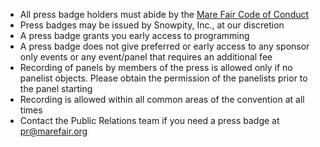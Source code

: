 - All press badge holders must abide by the [Mare Fair Code of Conduct](Code%20of%20Conduct.md)
- Press badges may be issued by Snowpity, Inc., at our discretion
- A press badge grants you early access to programming
- A press badge does not give preferred or early access to any sponsor only events or any event/panel that requires an additional fee
- Recording of panels by members of the press is allowed only if no panelist objects.  Please obtain the permission of the panelists prior to the panel starting
- Recording is allowed within all common areas of the convention at all times
- Contact the Public Relations team if you need a press badge at [pr@marefair.org](mailto:pr@marefair.org)
